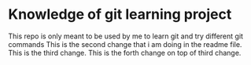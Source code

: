 # Knowledge of git learning project
This repo is only meant to be used by me to learn git and try different git commands
This is the second change that i am doing in the readme file.
This is the third change.
This is the forth change on top of third change.
















































